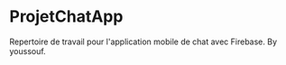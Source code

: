 # ProjetChatApp
Repertoire de travail pour l'application mobile de chat avec Firebase. By youssouf.
